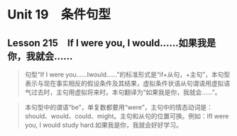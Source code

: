 ﻿ # Unit 19　条件句型
 ## Lesson 215　If I were you, I would……如果我是你，我就会……
 
> 句型“If I were you……Iwould……”的标准形式是“if+从句，+主句”，本句型表示与现在事实相反的假设条件及其结果，虚拟条件状语从句谓语用虚拟语气过去时，主句用虚拟将来时。本句翻译为“如果我是你，我就会……”。

> 本句型中的谓语“be”，单复数都要用“were”，主句中的情态动词是：should、would、could、might。主句和从句的位置可换。例如：IfI were you, I would study hard.如果我是你，我就会好好学习。


 